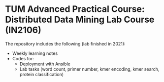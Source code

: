 # TUM Advanced Practical Course: Distributed Data Mining Lab Course (IN2106)

  The repository includes the following (lab finished in 2021):
  * Weekly learning notes
  * Codes for: 
    * Deployment with Ansible
    * Lab tasks (word count, primer number, kmer encoding, kmer search, protein classification)
